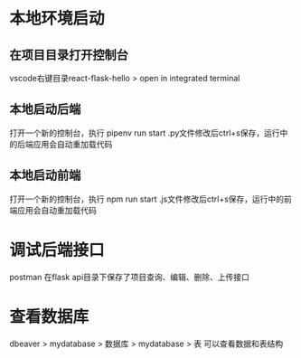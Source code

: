 # 本地环境启动
## 在项目目录打开控制台
vscode右键目录react-flask-hello > open in integrated terminal
## 本地启动后端
打开一个新的控制台，执行 pipenv run start
.py文件修改后ctrl+s保存，运行中的后端应用会自动重加载代码

## 本地启动前端
打开一个新的控制台，执行 npm run start
.js文件修改后ctrl+s保存，运行中的前端应用会自动重加载代码

# 调试后端接口
postman 
在flask api目录下保存了项目查询、编辑、删除、上传接口

# 查看数据库
dbeaver > mydatabase > 数据库 > mydatabase > 表 
可以查看数据和表结构